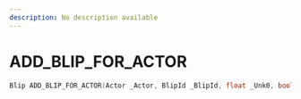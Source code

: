 ```yaml
---
description: No description available 
---
```


# ADD_BLIP_FOR_ACTOR

```cpp
Blip ADD_BLIP_FOR_ACTOR(Actor _Actor, BlipId _BlipId, float _Unk0, bool _Unk1, int _Unk2);
```